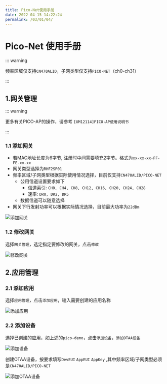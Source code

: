 ```yaml
---
title: Pico-Net使用手册
date: 2022-04-15 14:22:24
permalink: /03/01/04/
---
```

# Pico-Net 使用手册

::: warning

频率区域仅支持`CN470ALID`，子网类型仅支持`PICO-NET`（ch0-ch31）

:::


## 1.网关管理

::: warning

更多有关PICO-AP的操作，请参考 `[UM12114]PICO-AP使用说明书`

:::

### 1.1 添加网关

- 若MAC地址长度为6字节, 注册时中间需要填充2字节。格式为`xx-xx-xx-FF-FE-xx-xx`
- 网关类型选择为`RHF2SP01`
- 频率区域/子网类型根据实际使用情况选择，目前仅支持`CN470ALID/PICO-NET`
  - 公用信道设置要求如下
    - 信道索引: `CH0, CH4, CH8, CH12, CH16, CH20, CH24, CH28`
    - 速率: `DR0, DR2, DR5`
  - 数据信道可以随意选择
- 网关下行发射功率可以根据实际情况选择，目前最大功率为`22dBm`

![添加网关](https://wiki.risinghf.com/upload/img/38062b4dd6977cc3c4edb0607c50a040.png)

### 1.2 修改网关

选择`网关管理`，选定指定要修改的网关，点击`修改`

![修改网关](https://wiki.risinghf.com/upload/img/72a952624145c941c3fde1d9124699b2.png)


##  2.应用管理

### 2.1 添加应用

选择`应用管理`，点击`添加应用`，输入需要创建的应用名称

![添加应用](https://wiki.risinghf.com/upload/img/bfe929d145194504ccbd122ada6c38a3.png)

### 2.2 添加设备

选择已创建的应用，如上述的`pico-demo`，点击`添加设备`，`添加OTAA设备`

![添加设备](https://wiki.risinghf.com/upload/img/240e2e6152f42c53c11e2125d9f4314e.png)

创建OTAA设备，按要求填写`DevEUI` `AppEUI` `AppKey` ,其中频率区域/子网类型必须是`CN470ALID/PICO-NET`

![添加OTAA设备](https://wiki.risinghf.com/upload/img/778dea22523018ae7141f51d313796fe.png)

